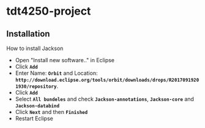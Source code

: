 # tdt4250-project

## Installation
How to install Jackson
* Open "Install new software.." in Eclipse
* Click **`Add`** 
* Enter Name: **`Orbit`** and Location: **`http://download.eclipse.org/tools/orbit/downloads/drops/R20170919201930/repository`**. 
* Click **`Add`** 
* Select **`All bundeles`** and check **`Jackson-annotations`**, **`Jackson-core`** and **`Jackson-databind`**
* Click **`Next`** and then **`Finished`** 
* Restart Eclipse

